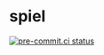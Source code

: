 # spiel

[![pre-commit.ci status](https://results.pre-commit.ci/badge/github/JoshKarpel/spiel/main.svg)](https://results.pre-commit.ci/badge/github/JoshKarpel/spiel/main.svg)
